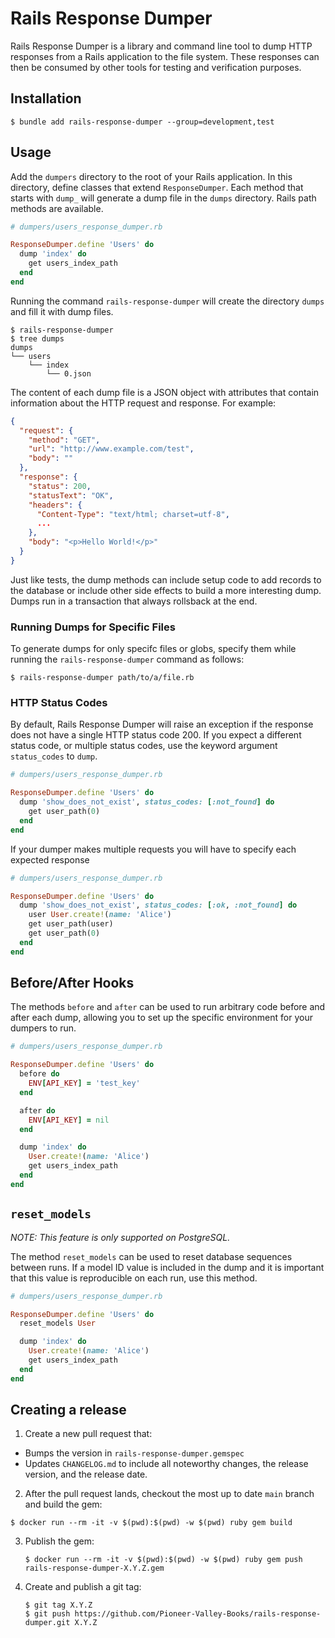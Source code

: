 # Rails Response Dumper

Rails Response Dumper is a library and command line tool to dump HTTP responses
from a Rails application to the file system. These responses can then be
consumed by other tools for testing and verification purposes.

## Installation

```console
$ bundle add rails-response-dumper --group=development,test
```

## Usage

Add the `dumpers` directory to the root of your Rails application. In this
directory, define classes that extend `ResponseDumper`. Each method that starts
with `dump_` will generate a dump file in the `dumps` directory. Rails path
methods are available.

```ruby
# dumpers/users_response_dumper.rb

ResponseDumper.define 'Users' do
  dump 'index' do
    get users_index_path
  end
end
```

Running the command `rails-response-dumper` will create the directory `dumps`
and fill it with dump files.

```console
$ rails-response-dumper
$ tree dumps
dumps
└── users
    └── index
        └── 0.json
```

The content of each dump file is a JSON object with attributes that contain
information about the HTTP request and response. For example:

```json
{
  "request": {
    "method": "GET",
    "url": "http://www.example.com/test",
    "body": ""
  },
  "response": {
    "status": 200,
    "statusText": "OK",
    "headers": {
      "Content-Type": "text/html; charset=utf-8",
      ...
    },
    "body": "<p>Hello World!</p>"
  }
}
```

Just like tests, the dump methods can include setup code to add records to the
database or include other side effects to build a more interesting dump. Dumps
run in a transaction that always rollsback at the end.

### Running Dumps for Specific Files

To generate dumps for only specifc files or globs, specify them while running
the `rails-response-dumper` command as follows:

```console
$ rails-response-dumper path/to/a/file.rb
```

### HTTP Status Codes

By default, Rails Response Dumper will raise an exception if the response does
not have a single HTTP status code 200. If you expect a different status code,
or multiple status codes, use the keyword argument `status_codes` to `dump`.

```ruby
# dumpers/users_response_dumper.rb

ResponseDumper.define 'Users' do
  dump 'show_does_not_exist', status_codes: [:not_found] do
    get user_path(0)
  end
end
```

If your dumper makes multiple requests you will have to specify each expected response

```ruby
# dumpers/users_response_dumper.rb

ResponseDumper.define 'Users' do
  dump 'show_does_not_exist', status_codes: [:ok, :not_found] do
    user User.create!(name: 'Alice')
    get user_path(user)
    get user_path(0)
  end
end
```

## Before/After Hooks

The methods `before` and `after` can be used to run arbitrary code before and
after each dump, allowing you to set up the specific environment for
your dumpers to run.

```ruby
# dumpers/users_response_dumper.rb

ResponseDumper.define 'Users' do
  before do
    ENV[API_KEY] = 'test_key'
  end

  after do
    ENV[API_KEY] = nil
  end

  dump 'index' do
    User.create!(name: 'Alice')
    get users_index_path
  end
end
```

## `reset_models`

*NOTE: This feature is only supported on PostgreSQL.*

The method `reset_models` can be used to reset database sequences between runs.
If a model ID value is included in the dump and it is important that this value
is reproducible on each run, use this method.

```ruby
# dumpers/users_response_dumper.rb

ResponseDumper.define 'Users' do
  reset_models User

  dump 'index' do
    User.create!(name: 'Alice')
    get users_index_path
  end
end
```

## Creating a release

1. Create a new pull request that:

  - Bumps the version in `rails-response-dumper.gemspec`
  - Updates `CHANGELOG.md` to include all noteworthy changes, the release
    version, and the release date.

2. After the pull request lands, checkout the most up to date `main` branch and
   build the gem:

  ```console
  $ docker run --rm -it -v $(pwd):$(pwd) -w $(pwd) ruby gem build
  ```

3. Publish the gem:

   ```console
   $ docker run --rm -it -v $(pwd):$(pwd) -w $(pwd) ruby gem push rails-response-dumper-X.Y.Z.gem
   ```

4. Create and publish a git tag:

    ```console
    $ git tag X.Y.Z
    $ git push https://github.com/Pioneer-Valley-Books/rails-response-dumper.git X.Y.Z
    ```
